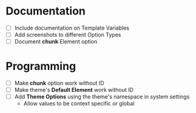 # Documentation
- [ ] Include documentation on Template Variables
- [ ] Add screenshots to different Option Types
- [ ] Document **chunk** Element option

# Programming
- [ ] Make **chunk** option work without ID
- [ ] Make theme's **Default Element** work without ID
- [ ] Add **Theme Options** using the theme's namespace in system settings
  - Allow values to be context specific or global

